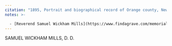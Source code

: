 ```yaml
---
citation: "1895, Portrait and biographical record of Orange county, New York. Chapman Publishing Company, Chicago IL, p844, familysearch.com."
notes: >-

  - [Reverend Samuel Wickham Mills](https://www.findagrave.com/memorial/58270648/samuel-wickham-mills) (05 Apr 1820 to 22 Nov 1902).
---
```


SAMUEL WICKHAM MILLS, D. D. 


